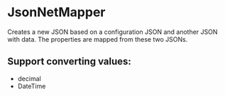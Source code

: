 # JsonNetMapper

Creates a new JSON based on a configuration JSON and another JSON with data. The properties are mapped from these two JSONs.


## Support converting values:

* decimal
* DateTime